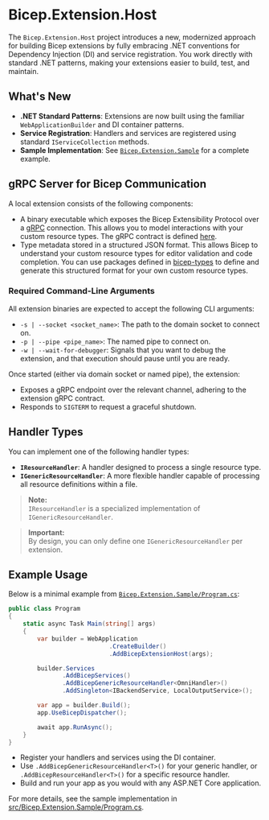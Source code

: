 # Bicep.Extension.Host

The `Bicep.Extension.Host` project introduces a new, modernized approach for building Bicep extensions by fully embracing .NET conventions for Dependency Injection (DI) and service registration. You work directly with standard .NET patterns, making your extensions easier to build, test, and maintain.

## What's New

- **.NET Standard Patterns**: Extensions are now built using the familiar `WebApplicationBuilder` and DI container patterns.
- **Service Registration**: Handlers and services are registered using standard `IServiceCollection` methods.
- **Sample Implementation**: See [`Bicep.Extension.Sample`](src/Bicep.Extension.Sample/Program.cs) for a complete example.

## gRPC Server for Bicep Communication

A local extension consists of the following components:

- A binary executable which exposes the Bicep Extensibility Protocol over a [gRPC](https://grpc.io/) connection. This allows you to model interactions with your custom resource types. The gRPC contract is defined [here](https://github.com/Azure/bicep/blob/main/src/Bicep.Local.Extension/extension.proto).
- Type metadata stored in a structured JSON format. This allows Bicep to understand your custom resource types for editor validation and code completion. You can use packages defined in [bicep-types](https://github.com/Azure/bicep-types) to define and generate this structured format for your own custom resource types.

### Required Command-Line Arguments

All extension binaries are expected to accept the following CLI arguments:

- `-s | --socket <socket_name>`: The path to the domain socket to connect on.
- `-p | --pipe <pipe_name>`: The named pipe to connect on.
- `-w | --wait-for-debugger`: Signals that you want to debug the extension, and that execution should pause until you are ready.

Once started (either via domain socket or named pipe), the extension:

- Exposes a gRPC endpoint over the relevant channel, adhering to the extension gRPC contract.
- Responds to `SIGTERM` to request a graceful shutdown.

## Handler Types

You can implement one of the following handler types:

- **`IResourceHandler`**: A handler designed to process a single resource type.
- **`IGenericResourceHandler`**: A more flexible handler capable of processing all resource definitions within a file.

> **Note:**  
> `IResourceHandler` is a specialized implementation of `IGenericResourceHandler`.

> **Important:**  
> By design, you can only define one `IGenericResourceHandler` per extension.

## Example Usage

Below is a minimal example from [`Bicep.Extension.Sample/Program.cs`](src/Bicep.Extension.Sample/Program.cs):

```csharp
public class Program
{
    static async Task Main(string[] args)
    {
        var builder = WebApplication
                            .CreateBuilder()
                            .AddBicepExtensionHost(args);

        builder.Services
               .AddBicepServices()
               .AddBicepGenericResourceHandler<OmniHandler>()
               .AddSingleton<IBackendService, LocalOutputService>();

        var app = builder.Build();
        app.UseBicepDispatcher();

        await app.RunAsync();
    }
}
```

- Register your handlers and services using the DI container.
- Use `.AddBicepGenericResourceHandler<T>()` for your generic handler, or `.AddBicepResourceHandler<T>()` for a specific resource handler.
- Build and run your app as you would with any ASP.NET Core application.

For more details, see the sample implementation in [src/Bicep.Extension.Sample/Program.cs](src/Bicep.Extension.Sample/Program.cs).